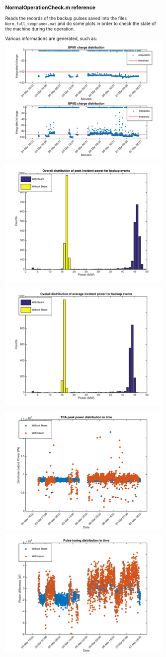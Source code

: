 ### NormalOperationCheck.m reference

Reads the records of the backup pulses saved into the files `Norm_full_<expname>.mat` and do some plots in order to check the state of the machine during the operation.

Various informations are generated, such as:
![p1](https://github.com/esenes/Dogleg-analysis/blob/master/manual/images/Norm_full_Loaded43MW_1_charge_distribution.jpg)

![p2](https://github.com/esenes/Dogleg-analysis/blob/master/manual/images/Norm_full_Loaded43MW_1_peak_power_distribution.jpg)

![p3](https://github.com/esenes/Dogleg-analysis/blob/master/manual/images/Norm_full_Loaded43MW_1_average_power_distribution.jpg)

![p4](https://github.com/esenes/Dogleg-analysis/blob/master/manual/images/Norm_full_Loaded43MW_1_TRA_peak_vs_time.jpg)

![p5](https://github.com/esenes/Dogleg-analysis/blob/master/manual/images/Norm_full_Loaded43MW_1_tuning_vs_time.jpg)

